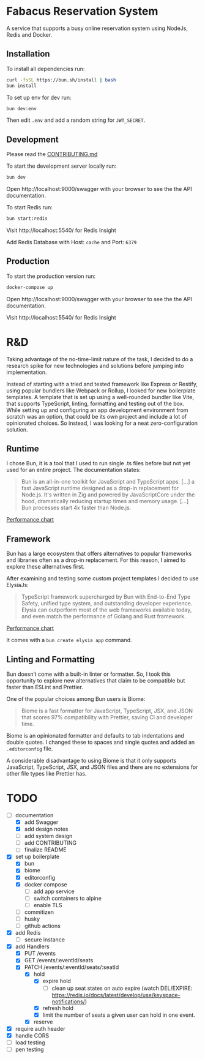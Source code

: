 # Fabacus Reservation System

A service that supports a busy online reservation system using NodeJs, Redis and Docker.

## Installation

To install all dependencies run:

```bash
curl -fsSL https://bun.sh/install | bash
bun install
```

To set up env for dev run:

```bash
bun dev:env
```

Then edit `.env` and add a random string for `JWT_SECRET`.

## Development

Please read the [CONTRIBUTING.md](./CONTRIBUTING.md)

To start the development server locally run:

```bash
bun dev
```

Open http://localhost:9000/swagger with your browser to see the the API documentation.

To start Redis run:

```bash
bun start:redis
```

Visit http://localhost:5540/ for Redis Insight

Add Redis Database with Host: `cache` and Port: `6379`

## Production

To start the production version run:

```bash
docker-compose up
```

Open http://localhost:9000/swagger with your browser to see the the API documentation.

Visit http://localhost:5540/ for Redis Insight

# R&D

Taking advantage of the no-time-limit nature of the task, I decided to do a research spike for new technologies and solutions before jumping into implementation.

Instead of starting with a tried and tested framework like Express or Restify, using popular bundlers like Webpack or Rollup, I looked for new boilerplate templates. A template that is set up using a well-rounded bundler like Vite, that supports TypeScript, linting, formatting and testing out of the box. While setting up and configuring an app development environment from scratch was an option, that could be its own project and include a lot of opinionated choices. So instead, I was looking for a neat zero-configuration solution.

## Runtime

I chose Bun, it is a tool that I used to run single .ts files before but not yet used for an entire project. The documentation states:

> Bun is an all-in-one toolkit for JavaScript and TypeScript apps. [...] a fast JavaScript runtime designed as a drop-in replacement for Node.js. It's written in Zig and powered by JavaScriptCore under the hood, dramatically reducing startup times and memory usage. [...] Bun processes start 4x faster than Node.js.

[Performance chart](https://twitter.com/jarredsumner/status/1499225725492076544)

## Framework

Bun has a large ecosystem that offers alternatives to popular frameworks and libraries often as a drop-in replacement. For this reason, I aimed to explore these alternatives first.

After examining and testing some custom project templates I decided to use ElysiaJs:

> TypeScript framework supercharged by Bun with End-to-End Type Safety, unified type system, and outstanding developer experience.
> Elysia can outperform most of the web frameworks available today, and even match the performance of Golang and Rust framework.

[Performance chart](https://elysiajs.com/at-glance.html#performance)

It comes with a `bun create elysia app` command.

## Linting and Formatting

Bun doesn’t come with a built-in linter or formatter. So, I took this opportunity to explore new alternatives that claim to be compatible but faster than ESLint and Prettier.

One of the popular choices among Bun users is Biome:

> Biome is a fast formatter for JavaScript, TypeScript, JSX, and JSON that scores 97% compatibility with Prettier, saving CI and developer time.

Biome is an opinionated formatter and defaults to tab indentations and double quotes. I changed these to spaces and single quotes and added an `.editorconfig` file.

A considerable disadvantage to using Biome is that it only supports JavaScript, TypeScript, JSX, and JSON files and there are no extensions for other file types like Prettier has.

# TODO

- [ ] documentation
  - [x] add Swagger
  - [x] add design notes
  - [ ] add system design
  - [ ] add CONTRIBUTING
  - [ ] finalize README
- [x] set up boilerplate
  - [x] bun
  - [x] biome
  - [x] editorconfig
  - [x] docker compose
    - [ ] add app service
    - [ ] switch containers to alpine
    - [ ] enable TLS
  - [ ] commitizen
  - [ ] husky
  - [ ] github actions
- [x] add Redis
  - [ ] secure instance
- [x] add Handlers
  - [x] PUT /events
  - [x] GET /events/:eventId/seats
  - [x] PATCH /events/:eventId/seats/:seatId
    - [x] hold
      - [x] expire hold
        - [ ] clean up seat states on auto expire (watch DEL/EXPIRE: https://redis.io/docs/latest/develop/use/keyspace-notifications/)
      - [x] refresh hold
      - [x] limit the number of seats a given user can hold in one event.
    - [x] reserve
- [x] require auth header
- [x] handle CORS
- [ ] load testing
- [ ] pen testing
